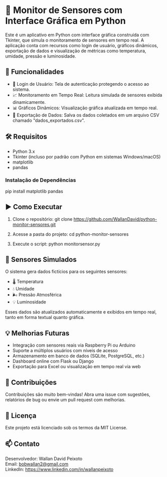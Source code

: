 # 📡 Monitor de Sensores com Interface Gráfica em Python

Este é um aplicativo em Python com interface gráfica construída com Tkinter, que simula o monitoramento de sensores em tempo real. A aplicação conta com recursos como login de usuário, gráficos dinâmicos, exportação de dados e visualização de métricas como temperatura, umidade, pressão e luminosidade.

## 🎯 Funcionalidades

- 🔐 Login de Usuário: Tela de autenticação protegendo o acesso ao sistema.
- 📈 Monitoramento em Tempo Real: Leitura simulada de sensores exibida dinamicamente.
- 📊 Gráficos Dinâmicos: Visualização gráfica atualizada em tempo real.
- 💾 Exportação de Dados: Salva os dados coletados em um arquivo CSV chamado "dados_exportados.csv".

## 🛠️ Requisitos

- Python 3.x
- Tkinter (incluso por padrão com Python em sistemas Windows/macOS)
- matplotlib
- pandas

### Instalação de Dependências

pip install matplotlib pandas

## ▶️ Como Executar

1. Clone o repositório:
git clone https://github.com/WallanDavid/python-monitor-sensores.git

2. Acesse a pasta do projeto:
cd python-monitor-sensores

3. Execute o script:
python monitorsensor.py

## 🧪 Sensores Simulados

O sistema gera dados fictícios para os seguintes sensores:
- 🌡️ Temperatura
- 💧 Umidade
- 🌬️ Pressão Atmosférica
- 💡 Luminosidade

Esses dados são atualizados automaticamente e exibidos em tempo real, tanto em forma textual quanto gráfica.

## 💡 Melhorias Futuras

- Integração com sensores reais via Raspberry Pi ou Arduino
- Suporte a múltiplos usuários com níveis de acesso
- Armazenamento em banco de dados (SQLite, PostgreSQL, etc.)
- Dashboard online com Flask ou Django
- Exportação para Excel ou visualização em tempo real via web

## 🤝 Contribuições

Contribuições são muito bem-vindas! Abra uma issue com sugestões, relatórios de bug ou envie um pull request com melhorias.

## 📜 Licença

Este projeto está licenciado sob os termos da MIT License.

## 📫 Contato

Desenvolvedor: Wallan David Peixoto  
Email: bobwallan2@gmail.com  
LinkedIn: https://www.linkedin.com/in/wallanpeixoto
